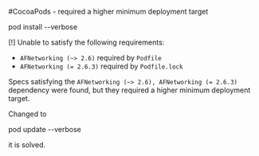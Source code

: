 #CocoaPods - required a higher minimum deployment target

pod install --verbose

[!] Unable to satisfy the following requirements:

- `AFNetworking (~> 2.6)` required by `Podfile`
- `AFNetworking (= 2.6.3)` required by `Podfile.lock`

Specs satisfying the `AFNetworking (~> 2.6), AFNetworking (= 2.6.3)` dependency were found, but they required a higher minimum deployment target.



Changed to 

pod update --verbose

it is solved.